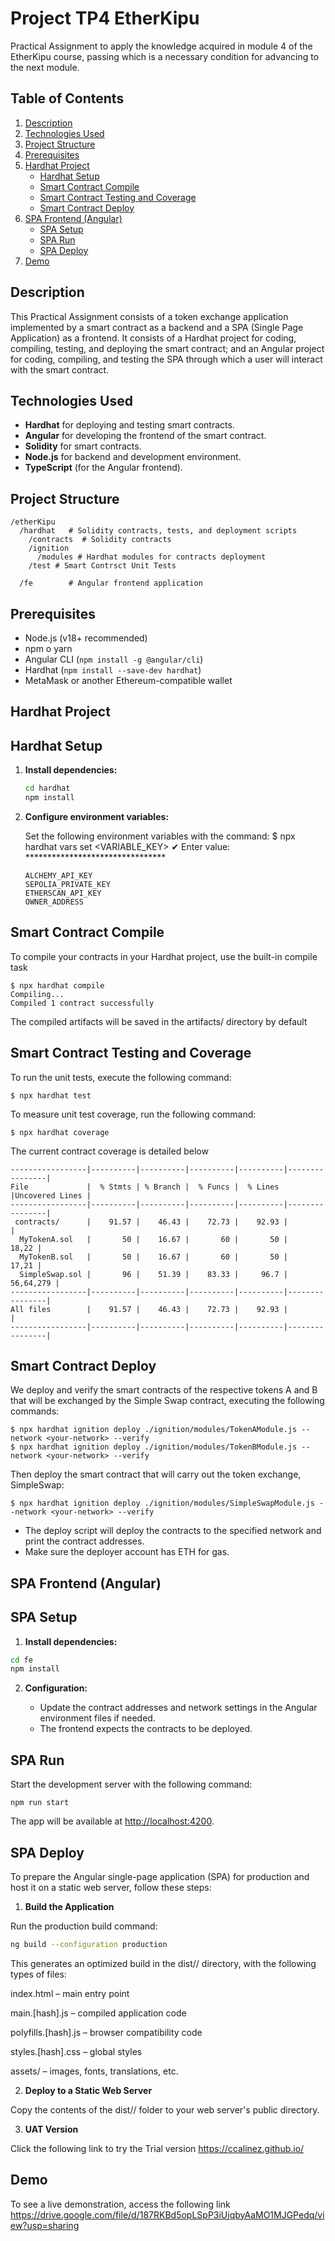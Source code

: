 # Project TP4 EtherKipu

Practical Assignment to apply the knowledge acquired in module 4 of the EtherKipu course, passing which is a necessary condition for advancing to the next module.

## Table of Contents
1. [Description](#description)
2. [Technologies Used](#technologies-used)
3. [Project Structure](#project-structure)
4. [Prerequisites](#prerequisites)
5. [Hardhat Project](#hardhat-project)
   - [Hardhat Setup](#hardhat-setup)
   - [Smart Contract Compile](#smart-contract-compile)
   - [Smart Contract Testing and Coverage](#smart-contract-testing-and-coverage)
   - [Smart Contract Deploy](#smart-contract-deploy)
6. [SPA Frontend (Angular)](#spa-frontend-angular)
   - [SPA Setup](#spa_setup)
   - [SPA Run](#spa-run)
   - [SPA Deploy](#spa-deploy)
7. [Demo](#demo)

## Description

This Practical Assignment consists of a token exchange application implemented by a smart contract as a backend and a SPA (Single Page Application) as a frontend.
It consists of a Hardhat project for coding, compiling, testing, and deploying the smart contract; and an Angular project for coding, compiling, and testing the SPA through which a user will interact with the smart contract.

## Technologies Used

- **Hardhat** for deploying and testing smart contracts.
- **Angular** for developing the frontend of the smart contract.
- **Solidity** for smart contracts.
- **Node.js** for backend and development environment.
- **TypeScript** (for the Angular frontend).

## Project Structure

```
/etherKipu
  /hardhat   # Solidity contracts, tests, and deployment scripts
    /contracts  # Solidity contracts
    /ignition
      /modules # Hardhat modules for contracts deployment
    /test # Smart Contrsct Unit Tests 

  /fe        # Angular frontend application
```

## Prerequisites

- Node.js (v18+ recommended)
- npm o yarn
- Angular CLI (`npm install -g @angular/cli`)
- Hardhat (`npm install --save-dev hardhat`)
- MetaMask or another Ethereum-compatible wallet

## Hardhat Project

## Hardhat Setup

1. **Install dependencies:**
   ```bash
   cd hardhat
   npm install
   ```

2. **Configure environment variables:**

   Set the following environment variables with the command:
   $ npx hardhat vars set <VARIABLE_KEY>
   ✔ Enter value: ********************************

   ```
   ALCHEMY_API_KEY
   SEPOLIA_PRIVATE_KEY
   ETHERSCAN_API_KEY
   OWNER_ADDRESS
   ```

## Smart Contract Compile
To compile your contracts in your Hardhat project, use the built-in compile task

   ```
   $ npx hardhat compile
   Compiling...
   Compiled 1 contract successfully
   ```
The compiled artifacts will be saved in the artifacts/ directory by default

## Smart Contract Testing and Coverage
To run the unit tests, execute the following command:

   ```
   $ npx hardhat test
   ```
To measure unit test coverage, run the following command:

   ```
   $ npx hardhat coverage
   ```

The current contract coverage is detailed below
  ```
-----------------|----------|----------|----------|----------|----------------|
File             |  % Stmts | % Branch |  % Funcs |  % Lines |Uncovered Lines |
-----------------|----------|----------|----------|----------|----------------|
   contracts/      |    91.57 |    46.43 |    72.73 |    92.93 |                |
    MyTokenA.sol   |       50 |    16.67 |       60 |       50 |          18,22 |
    MyTokenB.sol   |       50 |    16.67 |       60 |       50 |          17,21 |
    SimpleSwap.sol |       96 |    51.39 |    83.33 |     96.7 |      56,64,279 |
-----------------|----------|----------|----------|----------|----------------|
All files        |    91.57 |    46.43 |    72.73 |    92.93 |                |
-----------------|----------|----------|----------|----------|----------------|
   ```

## Smart Contract Deploy
We deploy and verify the smart contracts of the respective tokens A and B that will be exchanged by the Simple Swap contract, executing the following commands:

   ```
   $ npx hardhat ignition deploy ./ignition/modules/TokenAModule.js --network <your-network> --verify
   $ npx hardhat ignition deploy ./ignition/modules/TokenBModule.js --network <your-network> --verify
   ```

Then deploy the smart contract that will carry out the token exchange, SimpleSwap:

   ```
   $ npx hardhat ignition deploy ./ignition/modules/SimpleSwapModule.js --network <your-network> --verify
   ```

- The deploy script will deploy the contracts to the specified network and print the contract addresses.
- Make sure the deployer account has ETH for gas.

 ## SPA Frontend (Angular)

 ## SPA Setup

 1. **Install dependencies:**

   ```bash
   cd fe
   npm install
   ```

2. **Configuration:**

   - Update the contract addresses and network settings in the Angular environment files if needed.
   - The frontend expects the contracts to be deployed.

## SPA Run

Start the development server with the following command:

   ```
   npm run start
   ```
The app will be available at [http://localhost:4200](http://localhost:4200).

## SPA Deploy

To prepare the Angular single-page application (SPA) for production and host it on a static web server, follow these steps:

1. **Build the Application**

Run the production build command:

```bash
ng build --configuration production
```

This generates an optimized build in the dist/<project-name>/ directory, with the following types of files:

index.html – main entry point

main.[hash].js – compiled application code

polyfills.[hash].js – browser compatibility code

styles.[hash].css – global styles

assets/ – images, fonts, translations, etc.


2. **Deploy to a Static Web Server**

Copy the contents of the dist/<project-name>/ folder to your web server's public directory.

3. **UAT Version**

Click the following link to try the Trial version https://ccalinez.github.io/

## Demo
To see a live demonstration, access the following link https://drive.google.com/file/d/187RKBd5opLSpP3iUjqbyAaMO1MJGPedq/view?usp=sharing

